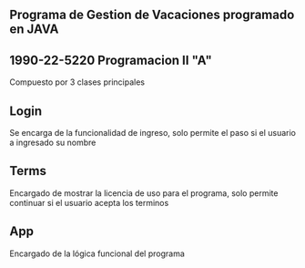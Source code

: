 ## Programa de Gestion de Vacaciones programado en JAVA

## 1990-22-5220 Programacion II "A"

Compuesto por 3 clases principales
## Login
Se encarga de la funcionalidad de ingreso, solo permite el paso si el usuario a ingresado su nombre

## Terms
Encargado de mostrar la licencia de uso para el programa, solo permite continuar si el usuario acepta los terminos

## App
Encargado de la lógica funcional del programa

